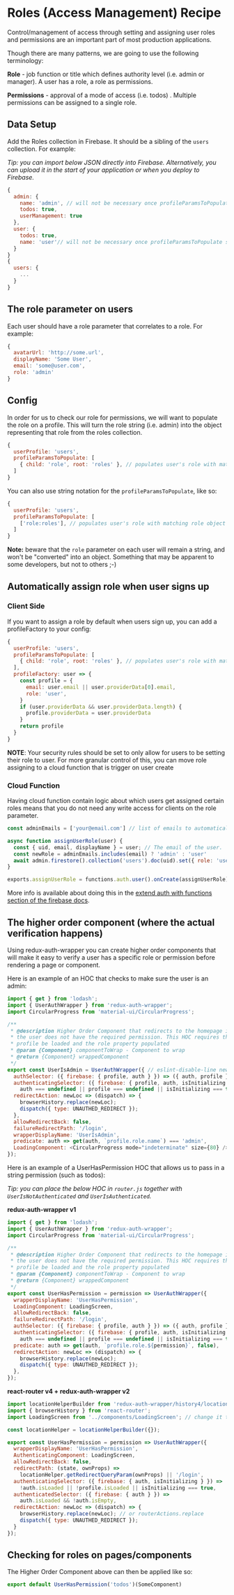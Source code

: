 # Roles (Access Management) Recipe

Control/management of access through setting and assigning user roles and permissions are an important part of most production applications.

Though there are many patterns, we are going to use the following terminology:

**Role** - job function or title which defines authority level (i.e. admin or manager). A user has a role, a role as permissions.

**Permissions** - approval of a mode of access (i.e. todos) . Multiple permissions can be assigned to a single role.

## Data Setup

Add the Roles collection in Firebase. It should be a sibling of the `users` collection. For example:

_Tip: you can import below JSON directly into Firebase. Alternatively, you can upload it in the start of your application or when you deploy to Firebase._

```js
{
  admin: {
    name: 'admin', // will not be necessary once profileParamsToPopulate supports keyProp
    todos: true,
    userManagement: true
  },
  user: {
    todos: true,
    name: 'user'// will not be necessary once profileParamsToPopulate supports keyProp
  }
}
{
  users: {
    ...
  }
}
```

## The role parameter on users

Each user should have a role parameter that correlates to a role. For example:

```js
{
  avatarUrl: 'http://some.url',
  displayName: 'Some User',
  email: 'some@user.com',
  role: 'admin'
}
```

## Config

In order for us to check our role for permissions, we will want to populate the role on a profile. This will turn the role string (i.e. admin) into the object representing that role from the roles collection.

```js
{
  userProfile: 'users',
  profileParamsToPopulate: [
    { child: 'role', root: 'roles' }, // populates user's role with matching role object from roles
  ]
}
```

You can also use string notation for the `profileParamsToPopulate`, like so:

```js
{
  userProfile: 'users',
  profileParamsToPopulate: [
    ['role:roles'], // populates user's role with matching role object from roles
  ]
}
```

**Note:** beware that the `role` parameter on each user will remain a string, and won't be "converted" into an object. Something that may be apparent to some developers, but not to others ;-)

## Automatically assign role when user signs up

### Client Side

If you want to assign a role by default when users sign up, you can add a profileFactory to your config:

```js
{
  userProfile: 'users',
  profileParamsToPopulate: [
    { child: 'role', root: 'roles' }, // populates user's role with matching role object from roles
  ],
  profileFactory: user => {
    const profile = {
      email: user.email || user.providerData[0].email,
      role: 'user',
    }
    if (user.providerData && user.providerData.length) {
      profile.providerData = user.providerData
    }
    return profile
  }
}
```

**NOTE**: Your security rules should be set to only allow for users to be setting their role to user. For more granular control of this, you can move role assigning to a cloud function that is trigger on user create

### Cloud Function

Having cloud function contain logic about which users get assigned certain roles means that you do not need any write access for clients on the role parameter.

```js
const adminEmails = ['your@email.com'] // list of emails to automatically assign admin role to

async function assignUserRole(user) {
  const { uid, email, displayName } = user; // The email of the user.
  const newRole = adminEmails.includes(email) ? 'admin' : 'user'
  await admin.firestore().collection('users').doc(uid).set({ role: 'user' }, { merge: true })
}

exports.assignUserRole = functions.auth.user().onCreate(assignUserRole);
```

More info is available about doing this in the [extend auth with functions section of the firebase docs](https://firebase.google.com/docs/auth/extend-with-functions).

## The higher order component (where the actual verification happens)

Using redux-auth-wrapper you can create higher order components that will make it easy to verify a user has a specific role or permission before rendering a page or component.

Here is an example of an HOC that checks to make sure the user is an admin:

```js
import { get } from 'lodash';
import { UserAuthWrapper } from 'redux-auth-wrapper';
import CircularProgress from 'material-ui/CircularProgress';

/**
 * @description Higher Order Component that redirects to the homepage if
 * the user does not have the required permission. This HOC requires that the user
 * profile be loaded and the role property populated
 * @param {Component} componentToWrap - Component to wrap
 * @return {Component} wrappedComponent
 */
export const UserIsAdmin = UserAuthWrapper({ // eslint-disable-line new-cap
  authSelector: ({ firebase: { profile, auth } }) => ({ auth, profile })
  authenticatingSelector: ({ firebase: { profile, auth, isInitializing } }) =>
    auth === undefined || profile === undefined || isInitializing === true,
  redirectAction: newLoc => (dispatch) => {
    browserHistory.replace(newLoc);
    dispatch({ type: UNAUTHED_REDIRECT });
  },
  allowRedirectBack: false,
  failureRedirectPath: '/login',
  wrapperDisplayName: 'UserIsAdmin',
  predicate: auth => get(auth, `profile.role.name`) === 'admin',
  LoadingComponent: <CircularProgress mode="indeterminate" size={80} />,
});
```

Here is an example of a UserHasPermission HOC that allows us to pass in a string permission (such as todos):

_Tip: you can place the below HOC in `router.js` together with `UserIsNotAuthenticated` and `UserIsAuthenticated`._

**redux-auth-wrapper v1**

```js
import { get } from 'lodash';
import { UserAuthWrapper } from 'redux-auth-wrapper';
import CircularProgress from 'material-ui/CircularProgress';

/**
 * @description Higher Order Component that redirects to the homepage if
 * the user does not have the required permission. This HOC requires that the user
 * profile be loaded and the role property populated
 * @param {Component} componentToWrap - Component to wrap
 * @return {Component} wrappedComponent
 */
export const UserHasPermission = permission => UserAuthWrapper({
  wrapperDisplayName: 'UserHasPermission',
  LoadingComponent: LoadingScreen,
  allowRedirectBack: false,
  failureRedirectPath: '/login',
  authSelector: ({ firebase: { profile, auth } }) => ({ auth, profile })
  authenticatingSelector: ({ firebase: { profile, auth, isInitializing } }) =>
    auth === undefined || profile === undefined || isInitializing === true,
  predicate: auth => get(auth, `profile.role.${permission}`, false),
  redirectAction: newLoc => (dispatch) => {
    browserHistory.replace(newLoc);
    dispatch({ type: UNAUTHED_REDIRECT });
  },
});
```

**react-router v4 + redux-auth-wrapper v2**

```javascript
import locationHelperBuilder from 'redux-auth-wrapper/history4/locationHelper';
import { browserHistory } from 'react-router';
import LoadingScreen from '../components/LoadingScreen'; // change it to your custom component

const locationHelper = locationHelperBuilder({});

export const UserHasPermission = permission => UserAuthWrapper({
  wrapperDisplayName: 'UserHasPermission',
  AuthenticatingComponent: LoadingScreen,
  allowRedirectBack: false,
  redirectPath: (state, ownProps) =>
    locationHelper.getRedirectQueryParam(ownProps) || '/login',
  authenticatingSelector: ({ firebase: { auth, isInitializing } }) =>
    !auth.isLoaded || !profile.isLoaded || isInitializing === true,
  authenticatedSelector: ({ firebase: { auth } }) =>
    auth.isLoaded && !auth.isEmpty,
  redirectAction: newLoc => (dispatch) => {
    browserHistory.replace(newLoc); // or routerActions.replace
    dispatch({ type: UNAUTHED_REDIRECT });
  }
});
```


## Checking for roles on pages/components

The Higher Order Component above can then be applied like so:

```js
export default UserHasPermission('todos')(SomeComponent)
```

